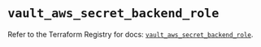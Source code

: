 # `vault_aws_secret_backend_role`

Refer to the Terraform Registry for docs: [`vault_aws_secret_backend_role`](https://registry.terraform.io/providers/hashicorp/vault/3.24.0/docs/resources/aws_secret_backend_role).
